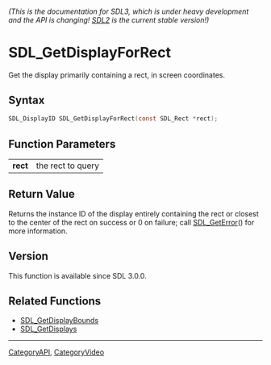 ###### (This is the documentation for SDL3, which is under heavy development and the API is changing! [SDL2](https://wiki.libsdl.org/SDL2/) is the current stable version!)
# SDL_GetDisplayForRect

Get the display primarily containing a rect, in screen coordinates.

## Syntax

```c
SDL_DisplayID SDL_GetDisplayForRect(const SDL_Rect *rect);

```

## Function Parameters

|              |                   |
| ------------ | ----------------- |
| **rect**     | the rect to query |

## Return Value

Returns the instance ID of the display entirely containing the rect or
closest to the center of the rect on success or 0 on failure; call
[SDL_GetError](SDL_GetError)() for more information.

## Version

This function is available since SDL 3.0.0.

## Related Functions

* [SDL_GetDisplayBounds](SDL_GetDisplayBounds)
* [SDL_GetDisplays](SDL_GetDisplays)

----
[CategoryAPI](CategoryAPI), [CategoryVideo](CategoryVideo)


